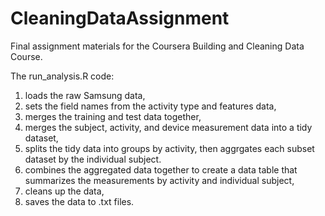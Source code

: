 # CleaningDataAssignment
Final assignment materials for the Coursera Building and Cleaning Data Course.

The run_analysis.R code:

1. loads the raw Samsung data,
2. sets the field names from the activity type and features data,
3. merges the training and test data together,
4. merges the subject, activity, and device measurement data into a tidy dataset,
5. splits the tidy data into groups by activity, then aggrgates each subset dataset by the individual subject.
6. combines the aggregated data together to create a data table that summarizes the measurements by activity and individual subject,
7. cleans up the data,
8. saves the data to .txt files.
